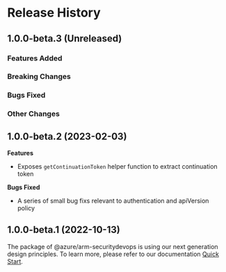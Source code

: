 # Release History

## 1.0.0-beta.3 (Unreleased)

### Features Added

### Breaking Changes

### Bugs Fixed

### Other Changes

## 1.0.0-beta.2 (2023-02-03)

**Features**

  - Exposes `getContinuationToken` helper function to extract continuation token
  
**Bugs Fixed**
  
  - A series of small bug fixs relevant to authentication and apiVersion policy

## 1.0.0-beta.1 (2022-10-13)

The package of @azure/arm-securitydevops is using our next generation design principles. To learn more, please refer to our documentation [Quick Start](https://aka.ms/azsdk/js/mgmt/quickstart ).
